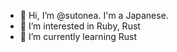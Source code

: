 - 👋 Hi, I’m @sutonea. I'm a Japanese.
- 👀 I’m interested in Ruby, Rust
- 🌱 I’m currently learning Rust
<!-- - 💞️ I’m looking to collaborate on ... -->
<!--- - 📫 How to reach me ... --->

<!---
sutonea/sutonea is a ✨ special ✨ repository because its `README.md` (this file) appears on your GitHub profile.
You can click the Preview link to take a look at your changes.
--->

